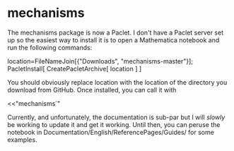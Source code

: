 # mechanisms

The mechanisms package is now a Paclet. I don't have a Paclet server set up so the easiest way to install it is to open a Mathematica notebook and run the following commands:

location=FileNameJoin[{"Downloads", "mechanisms-master"}];
PacletInstall[
 CreatePacletArchive[
  location
 ]
]

You should obviously replace location with the location of the directory you download from GitHub. Once installed, you can call it with

<<"mechanisms`"

Currently, and unfortunately, the documentation is sub-par but I will *slowly* be working to update it and get it working. Until then, you can peruse the notebook in Documentation/English/ReferencePages/Guides/ for some examples.
